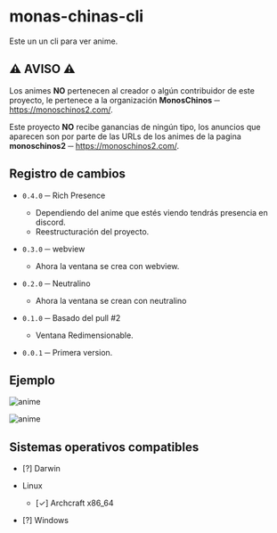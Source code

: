 # **monas-chinas-cli**
Este un un cli para ver anime.

## ⚠️ **AVISO** ⚠️
Los animes **NO** pertenecen al creador o algún contribuidor de este proyecto,
le pertenece a la organización **MonosChinos** ─ https://monoschinos2.com/.

Este proyecto **NO** recibe ganancias de ningún tipo, los anuncios que aparecen son por parte de las URLs de los animes de la pagina **monoschinos2** ─ https://monoschinos2.com/.

## **Registro de cambios**
- `0.4.0` ─ Rich Presence
  + Dependiendo del anime que estés viendo tendrás presencia en discord.
  + Reestructuración del proyecto.

- `0.3.0` ─ webview
  + Ahora la ventana se crea con webview.

- `0.2.0` ─ Neutralino
  + Ahora la ventana se crean con neutralino

- `0.1.0` ─ Basado del pull #2
  + Ventana Redimensionable.

- `0.0.1` ─ Primera version.

## **Ejemplo**
![anime](https://user-images.githubusercontent.com/78381898/153124219-4c50aec3-0087-4204-8f44-8c563af6d9b0.png)

![anime](https://user-images.githubusercontent.com/78381898/153124225-63cb6851-ce37-4639-a568-545ab8d5c1e9.png)

## Sistemas operativos compatibles

- [?] Darwin

- Linux
  
  + [✓] Archcraft x86_64

- [?] Windows